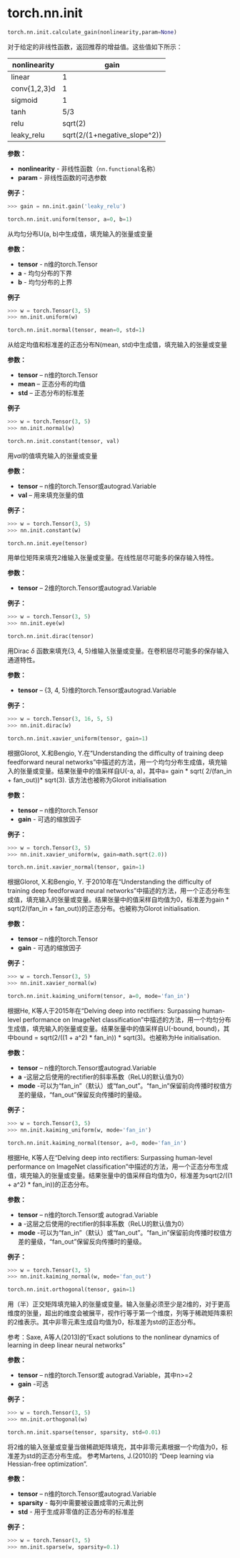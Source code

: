 # torch.nn.init

```python
torch.nn.init.calculate_gain(nonlinearity,param=None)
```

对于给定的非线性函数，返回推荐的增益值。这些值如下所示：


| nonlinearity | gain                         |
| ------------ | ---------------------------- |
| linear       | 1                            |
| conv{1,2,3}d | 1                            |
| sigmoid      | 1                            |
| tanh         | 5/3                          |
| relu         | sqrt(2)                      |
| leaky_relu   | sqrt(2/(1+negative_slope^2)) |

**参数：**

- **nonlinearity** - 非线性函数（`nn.functional`名称）
- **param** - 非线性函数的可选参数

**例子：**

```python
>>> gain = nn.init.gain('leaky_relu')
```

```python
torch.nn.init.uniform(tensor, a=0, b=1)
```

从均匀分布U(a, b)中生成值，填充输入的张量或变量

**参数：**

- **tensor** - n维的torch.Tensor
- **a** - 均匀分布的下界
- **b** - 均匀分布的上界

**例子**

```python
>>> w = torch.Tensor(3, 5)
>>> nn.init.uniform(w)
```

```python
torch.nn.init.normal(tensor, mean=0, std=1)
```

从给定均值和标准差的正态分布N(mean, std)中生成值，填充输入的张量或变量

**参数：**

- **tensor** – n维的torch.Tensor
- **mean** – 正态分布的均值
- **std** – 正态分布的标准差

**例子**

```python
>>> w = torch.Tensor(3, 5)
>>> nn.init.normal(w)
```

```python
torch.nn.init.constant(tensor, val)
```

用*val*的值填充输入的张量或变量

**参数：**

- **tensor** – n维的torch.Tensor或autograd.Variable
- **val** – 用来填充张量的值

**例子：**

```python
>>> w = torch.Tensor(3, 5)
>>> nn.init.constant(w)
```

```python
torch.nn.init.eye(tensor)
```

用单位矩阵来填充2维输入张量或变量。在线性层尽可能多的保存输入特性。

**参数：**

- **tensor** – 2维的torch.Tensor或autograd.Variable

**例子：**

```python
>>> w = torch.Tensor(3, 5)
>>> nn.init.eye(w)
```

```python
torch.nn.init.dirac(tensor)
```

用Dirac $\delta$ 函数来填充{3, 4, 5}维输入张量或变量。在卷积层尽可能多的保存输入通道特性。

**参数：**

- **tensor** – {3, 4, 5}维的torch.Tensor或autograd.Variable

**例子：**

```python
>>> w = torch.Tensor(3, 16, 5, 5)
>>> nn.init.dirac(w)
```

```python
torch.nn.init.xavier_uniform(tensor, gain=1)
```

根据Glorot, X.和Bengio, Y.在“Understanding the difficulty of training deep feedforward neural networks”中描述的方法，用一个均匀分布生成值，填充输入的张量或变量。结果张量中的值采样自U(-a, a)，其中a= gain * sqrt( 2/(fan_in + fan_out))* sqrt(3). 该方法也被称为Glorot initialisation

**参数：**

- **tensor** – n维的torch.Tensor
- **gain** - 可选的缩放因子

**例子：**

```python
>>> w = torch.Tensor(3, 5)
>>> nn.init.xavier_uniform(w, gain=math.sqrt(2.0))
```

```python
torch.nn.init.xavier_normal(tensor, gain=1)
```

根据Glorot, X.和Bengio, Y. 于2010年在“Understanding the difficulty of training deep feedforward neural networks”中描述的方法，用一个正态分布生成值，填充输入的张量或变量。结果张量中的值采样自均值为0，标准差为gain * sqrt(2/(fan_in + fan_out))的正态分布。也被称为Glorot initialisation.

**参数：**

- **tensor** – n维的torch.Tensor
- **gain** - 可选的缩放因子

**例子：**

```python
>>> w = torch.Tensor(3, 5)
>>> nn.init.xavier_normal(w)
```

```python
torch.nn.init.kaiming_uniform(tensor, a=0, mode='fan_in')
```

根据He, K等人于2015年在“Delving deep into rectifiers: Surpassing human-level performance on ImageNet classification”中描述的方法，用一个均匀分布生成值，填充输入的张量或变量。结果张量中的值采样自U(-bound, bound)，其中bound = sqrt(2/((1 + a^2) * fan_in)) * sqrt(3)。也被称为He initialisation.

**参数：**

- **tensor** – n维的torch.Tensor或autograd.Variable
- **a** -这层之后使用的rectifier的斜率系数（ReLU的默认值为0）
- **mode** -可以为“fan_in”（默认）或“fan_out”。“fan_in”保留前向传播时权值方差的量级，“fan_out”保留反向传播时的量级。

**例子：**

```python
>>> w = torch.Tensor(3, 5)
>>> nn.init.kaiming_uniform(w, mode='fan_in')
```

```python
torch.nn.init.kaiming_normal(tensor, a=0, mode='fan_in')
```

根据He, K等人在“Delving deep into rectifiers: Surpassing human-level performance on ImageNet classification”中描述的方法，用一个正态分布生成值，填充输入的张量或变量。结果张量中的值采样自均值为0，标准差为sqrt(2/((1 + a^2) * fan_in))的正态分布。

**参数：**

- **tensor** – n维的torch.Tensor或 autograd.Variable
- **a** -这层之后使用的rectifier的斜率系数（ReLU的默认值为0）
- **mode** -可以为“fan_in”（默认）或“fan_out”。“fan_in”保留前向传播时权值方差的量级，“fan_out”保留反向传播时的量级。

**例子：**

```python
>>> w = torch.Tensor(3, 5)
>>> nn.init.kaiming_normal(w, mode='fan_out')
```

```python
torch.nn.init.orthogonal(tensor, gain=1)
```

用（半）正交矩阵填充输入的张量或变量。输入张量必须至少是2维的，对于更高维度的张量，超出的维度会被展平，视作行等于第一个维度，列等于稀疏矩阵乘积的2维表示。其中非零元素生成自均值为0，标准差为std的正态分布。

参考：Saxe, A等人(2013)的“Exact solutions to the nonlinear dynamics of learning in deep linear neural networks”

**参数：**

- **tensor** – n维的torch.Tensor或 autograd.Variable，其中n>=2
- **gain** -可选

**例子：**

```python
>>> w = torch.Tensor(3, 5)
>>> nn.init.orthogonal(w)
```

```python
torch.nn.init.sparse(tensor, sparsity, std=0.01)
```

将2维的输入张量或变量当做稀疏矩阵填充，其中非零元素根据一个均值为0，标准差为std的正态分布生成。
参考Martens, J.(2010)的 “Deep learning via Hessian-free optimization”. 

**参数：**

- **tensor** – n维的torch.Tensor或autograd.Variable
- **sparsity** - 每列中需要被设置成零的元素比例
- **std** - 用于生成非零值的正态分布的标准差

**例子：**
```python
>>> w = torch.Tensor(3, 5)
>>> nn.init.sparse(w, sparsity=0.1)
```